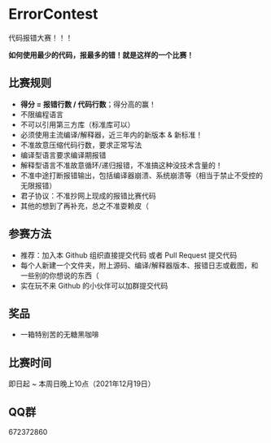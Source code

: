 # ErrorContest
代码报错大赛！！！

**如何使用最少的代码，报最多的错！就是这样的一个比赛！**

## 比赛规则

- **得分 = 报错行数 / 代码行数**；得分高的赢！
- 不限编程语言
- 不可以引用第三方库（标准库可以）
- 必须使用主流编译/解释器，近三年内的新版本 & 新标准！
- 不准故意压缩代码行数，要求正常写法
- 编译型语言要求编译期报错
- 解释型语言不准故意循环/递归报错，不准搞这种没技术含量的！
- 不准中途打断报错输出，包括编译器崩溃、系统崩溃等（相当于禁止不受控的无限报错）
- 君子协议：不准抄网上现成的报错比赛代码
- 其他的想到了再补充，总之不准耍赖皮（

## 参赛方法

- 推荐：加入本 Github 组织直接提交代码 或者 Pull Request 提交代码
- 每个人新建一个文件夹，附上源码、编译/解释器版本、报错日志或截图，和一些别的你想说的东西（
- 实在玩不来 Github 的小伙伴可以加群提交代码

## 奖品

- 一箱特别苦的无糖黑咖啡

## 比赛时间

即日起 ~ 本周日晚上10点（2021年12月19日）

## QQ群

672372860
